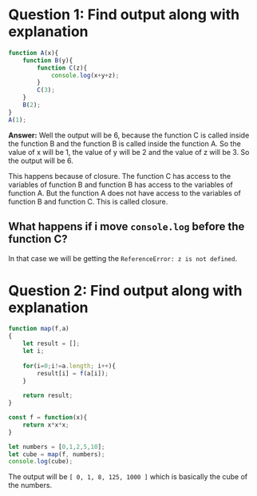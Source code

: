 # Question 1: Find output along with explanation

```js
function A(x){
    function B(y){
        function C(z){
            console.log(x+y+z);
        }
        C(3);
    }
    B(2);
}
A(1);
```

**Answer:** Well the output will be 6, because the function C is called inside the function B and the function B is called inside the function A. So the value of x will be 1, the value of y will be 2 and the value of z will be 3. So the output will be 6.

This happens because of closure. The function C has access to the variables of function B and function B has access to the variables of function A. But the function A does not have access to the variables of function B and function C. This is called closure.

## What happens if i move `console.log` before the function C?

In that case we will be getting the  `ReferenceError: z is not defined`.


# Question 2: Find output along with explanation

```js
function map(f,a)
{
    let result = [];
    let i;
    
    for(i=0;i!=a.length; i++){
        result[i] = f(a[i]);
    }
    
    return result;
}

const f = function(x){
    return x*x*x;
}

let numbers = [0,1,2,5,10];
let cube = map(f, numbers);
console.log(cube);
```

The output will be `[ 0, 1, 8, 125, 1000 ]` which is basically the cube of the numbers.